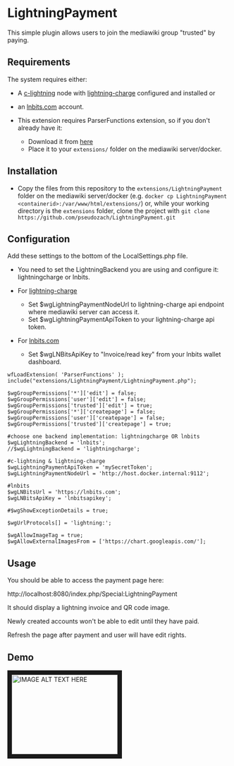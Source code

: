 # LightningPayment

This simple plugin allows users to join the mediawiki group "trusted" by paying.

Requirements
------------

The system requires either:

* A [c-lightning](https://github.com/ElementsProject/lightning) node with [lightning-charge](https://github.com/ElementsProject/lightning-charge) configured and installed or
* an [lnbits.com](https://lnbits.com) account.


* This extension requires ParserFunctions extension, so if you don't already have it:
  * Download it from [here](https://www.mediawiki.org/wiki/Special:ExtensionDistributor/ParserFunctions)
  * Place it to your `extensions/` folder on the mediawiki server/docker.

Installation
------------

* Copy the files from this repository to the `extensions/LightningPayment` folder on the mediawiki server/docker (e.g. `docker cp LightningPayment <containerid>:/var/www/html/extensions/`) or, while your working directory is the `extensions` folder, clone the project with `git clone https://github.com/pseudozach/LightningPayment.git`

Configuration
-------------

Add these settings to the bottom of the LocalSettings.php file.
* You need to set the LightningBackend you are using and configure it: lightningcharge or lnbits.

* For [lightning-charge](https://github.com/ElementsProject/lightning-charge) 
  * Set $wgLightningPaymentNodeUrl to lightning-charge api endpoint where mediawiki server can access it.
  * Set $wgLightningPaymentApiToken to your lightning-charge api token.

* For [lnbits.com](https://lnbits.com) 
  * Set $wgLNBitsApiKey to "Invoice/read key" from your lnbits wallet dashboard.


```
wfLoadExtension( 'ParserFunctions' );
include("extensions/LightningPayment/LightningPayment.php");

$wgGroupPermissions['*']['edit'] = false;
$wgGroupPermissions['user']['edit'] = false;
$wgGroupPermissions['trusted']['edit'] = true;
$wgGroupPermissions['*']['createpage'] = false;
$wgGroupPermissions['user']['createpage'] = false;
$wgGroupPermissions['trusted']['createpage'] = true;

#choose one backend implementation: lightningcharge OR lnbits
$wgLightningBackend = 'lnbits';
//$wgLightningBackend = 'lightningcharge';

#c-lightning & lightning-charge
$wgLightningPaymentApiToken = 'mySecretToken';
$wgLightningPaymentNodeUrl = 'http://host.docker.internal:9112';

#lnbits
$wgLNBitsUrl = 'https://lnbits.com';
$wgLNBitsApiKey = 'lnbitsapikey';

#$wgShowExceptionDetails = true;

$wgUrlProtocols[] = 'lightning:';

$wgAllowImageTag = true;
$wgAllowExternalImagesFrom = ['https://chart.googleapis.com/'];
```

Usage
-----

You should be able to access the payment page here:

http://localhost:8080/index.php/Special:LightningPayment

It should display a lightning invoice and QR code image.

Newly created accounts won't be able to edit until they have paid.

Refresh the page after payment and user will have edit rights.

Demo
-----

<a target="_blank" href="http://www.youtube.com/watch?feature=player_embedded&v=J_P0SfQS5Gs"><img src="http://img.youtube.com/vi/J_P0SfQS5Gs/0.jpg" 
alt="IMAGE ALT TEXT HERE" width="240" height="180" border="10" /></a>



